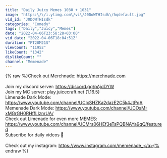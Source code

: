 ```yaml
---
title: "Daily Juicy Memes 1030 + 1031"
image: "https:\/\/i.ytimg.com\/vi\/J0DoWTHIsdk\/hqdefault.jpg"
vid_id: "J0DoWTHIsdk"
categories: "Comedy"
tags: ["Daily","Juicy","Memes"]
date: "2022-04-06T23:58:28+03:00"
vid_date: "2022-04-06T18:04:51Z"
duration: "PT20M21S"
viewcount: "11952"
likeCount: "1342"
dislikeCount: ""
channel: "Memenade"
---
```

{% raw %}Check out Merchnade: <a rel="nofollow" target="blank" href="https://merchnade.com">https://merchnade.com</a><br /><br />Join my discord server: <a rel="nofollow" target="blank" href="https://discord.gg/pAjdDYW">https://discord.gg/pAjdDYW</a><br />Join my MC server: play.juicecraft.net (1.16.5)<br />Limenade Dark Mode: <a rel="nofollow" target="blank" href="https://www.youtube.com/channel/UCIxSHZKa2dazE2C5k4JtPqA">https://www.youtube.com/channel/UCIxSHZKa2dazE2C5k4JtPqA</a><br />Memenade Dark Mode: <a rel="nofollow" target="blank" href="https://www.youtube.com/channel/UCOsM-xMGrGH0RHffLIznrUA/">https://www.youtube.com/channel/UCOsM-xMGrGH0RHffLIznrUA/</a><br />Check out Limenade for even more MEMES: <a rel="nofollow" target="blank" href="https://www.youtube.com/channel/UCMrs06HEf3eTsPQBNAYa9qQ/featured">https://www.youtube.com/channel/UCMrs06HEf3eTsPQBNAYa9qQ/featured</a><br />Subscribe for daily videos 🍋<br /><br />Check out my instagram: <a rel="nofollow" target="blank" href="https://www.instagram.com/memenade_">https://www.instagram.com/memenade_</a>{% endraw %}
